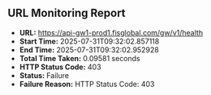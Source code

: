 ## URL Monitoring Report

- **URL:** https://api-gw1-prod1.fisglobal.com/gw/v1/health
- **Start Time:** 2025-07-31T09:32:02.857118
- **End Time:** 2025-07-31T09:32:02.952928
- **Total Time Taken:** 0.09581 seconds
- **HTTP Status Code:** 403
- **Status:** Failure
- **Failure Reason:** HTTP Status Code: 403

